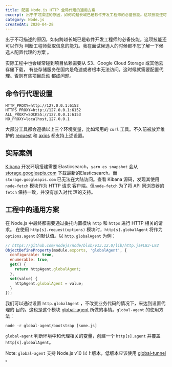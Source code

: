 ```yaml
---
title: 配置 Node.js HTTP 全局代理的通用方案
excerpt: 出于不可描述的原因，如何跨越长城已是软件开发工程师的必备技能。这项技能还可以作为判断工程师获取信息的能力。
category: Node.js
createdAt: 2020-04-28
---
```


出于不可描述的原因，如何跨越长城已是软件开发工程师的必备技能。这项技能还可以作为
判断工程师获取信息的能力。我在面试候选人的时候都不忘了解一下候选人配置代理的方案
。

实际工程中也会经常碰到项目依赖需要从 S3、Google Cloud Storage 或其他云存储下载，
有些存储服务在国内是龟速或者根本无法访问，这时候就需要配置代理。否则有些项目启动
都成问题。

## 命令行代理设置

  ```shell
  HTTP_PROXY=http://127.0.0.1:6152
  HTTPS_PROXY=http://127.0.0.1:6152
  ALL_PROXY=SOCKS5://127.0.0.1:6153
  NO_PROXY=localhost,127.0.0.1
  ```

  大部分工具都会遵循以上三个环境变量，比如常用的 `curl` 工具。不久前被放弃维护的
  [request] 和 [axios] 都支持上述设置。


## 实际案例

  [Kibana] 开发环境搭建需要 Elasticsearch，`yarn es snapshot` 会从
  [storage.googleapis.com] 下载最新的Elasticsearch。而`storage.googleapis.com`
  已无法在大陆访问。查看 Kibana 源码，发现其使用 `node-fetch` 模块作为 HTTP 请求
  客户端。但`node-fetch` 为了将 API 同浏览器的 `fetch` 保持一致，并没有加入对代
  理的支持。


## 工程中的通用方案

  在 Node.js 中最终都需要通过委托内置模块 `http` 和 `https` 进行 HTTP 相关的请求。
  在使用 `http[s].request(options)` 模块时，`http[s].globalAgent` 将作为
  `options.agent` 的默认值。以 `http.globalAgent` 为例：

  ```js
  // https://github.com/nodejs/node/blob/v13.12.0/lib/http.js#L83-L92
  ObjectDefineProperty(module.exports, 'globalAgent', {
    configurable: true,
    enumerable: true,
    get() {
      return httpAgent.globalAgent;
    },
    set(value) {
      httpAgent.globalAgent = value;
    }
  });
  ```

  我们可以通过设置 `http.globalAgent` ，不改变业务代码的情况下，来达到设置代理的
  目的。这也是这个模块 [global-agent] 所做的事情。`global-agent` 的使用方法：

  ```shell
  node -r global-agent/bootstrap [some.js]
  ```

  `global-agent` 判断环境中和代理相关的变量，创建一个 `http[s].agent` 并覆盖
  `http[s].globalAgent`。

  Note: `global-agent` 支持 Node.js v10 以上版本，低版本应该使用 [global-tunnel]
  。



[Kibana]: https://github.com/elastic/kibana
[storage.googleapis.com]: https://storage.googleapis.com/kibana-ci-es-snapshots-daily/8.0.0/manifest-latest-verified.json
[request]: https://github.com/request/request/
[axios]: https://github.com/axios/axios
[global-agent]: https://github.com/gajus/global-agent/blob/v2.1.8/src/factories/createGlobalProxyAgent.js#L166
[global-tunnel]: https://github.com/np-maintain/global-tunnel
